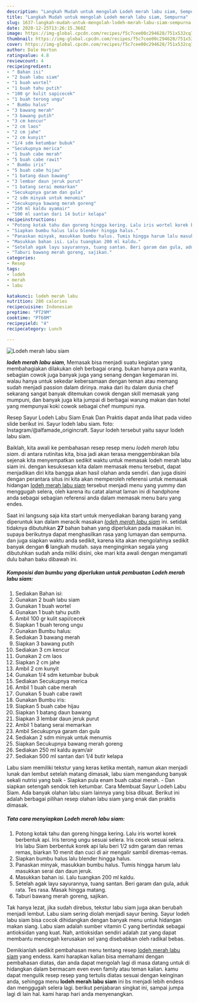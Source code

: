 ```yaml
---
description: "Langkah Mudah untuk mengolah Lodeh merah labu siam, Sempurna"
title: "Langkah Mudah untuk mengolah Lodeh merah labu siam, Sempurna"
slug: 1637-langkah-mudah-untuk-mengolah-lodeh-merah-labu-siam-sempurna
date: 2020-12-25T13:26:15.368Z
image: https://img-global.cpcdn.com/recipes/f5c7cee00c294628/751x532cq70/lodeh-merah-labu-siam-foto-resep-utama.jpg
thumbnail: https://img-global.cpcdn.com/recipes/f5c7cee00c294628/751x532cq70/lodeh-merah-labu-siam-foto-resep-utama.jpg
cover: https://img-global.cpcdn.com/recipes/f5c7cee00c294628/751x532cq70/lodeh-merah-labu-siam-foto-resep-utama.jpg
author: Dale Horton
ratingvalue: 4.8
reviewcount: 4
recipeingredient:
- " Bahan isi"
- "2 buah labu siam"
- "1 buah wortel"
- "1 buah tahu putih"
- "100 gr kulit sapicecek"
- "1 buah terong ungu"
- " Bumbu halus"
- "3 bawang merah"
- "3 bawang putih"
- "3 cm kencur"
- "2 cm laos"
- "2 cm jahe"
- "2 cm kunyit"
- "1/4 sdm ketumbar bubuk"
- "Secukupnya merica"
- "1 buah cabe merah"
- "5 buah cabe rawit"
- " Bumbu iris"
- "5 buah cabe hijau"
- "1 batang daun bawang"
- "3 lembar daun jeruk purut"
- "1 batang serai memarkan"
- "Secukupnya garam dan gula"
- "2 sdm minyak untuk menumis"
- "Secukupnya bawang merah goreng"
- "250 ml kaldu ayamair"
- "500 ml santan dari 14 butir kelapa"
recipeinstructions:
- "Potong kotak tahu dan goreng hingga kering. Lalu iris wortel korek berbentuk api. Iris terong ungu sesuai selera. Iris cecek sesuai selera. Iris labu Siam berbentuk korek api lalu beri 1/2 sdm garam dan remas remas, biarkan 10 menit dan cuci di air mengalir sambil diremas-remas."
- "Siapkan bumbu halus lalu blender hingga halus."
- "Panaskan minyak, masukkan bumbu halus. Tumis hingga harum lalu masukkan serai dan daun jeruk."
- "Masukkan bahan isi. Lalu tuangkan 200 ml kaldu."
- "Setelah agak layu sayurannya, tuang santan. Beri garam dan gula, aduk rata. Tes rasa. Masak hingga matang."
- "Taburi bawang merah goreng, sajikan."
categories:
- Resep
tags:
- lodeh
- merah
- labu

katakunci: lodeh merah labu 
nutrition: 280 calories
recipecuisine: Indonesian
preptime: "PT29M"
cooktime: "PT60M"
recipeyield: "4"
recipecategory: Lunch

---
```



![Lodeh merah labu siam](https://img-global.cpcdn.com/recipes/f5c7cee00c294628/751x532cq70/lodeh-merah-labu-siam-foto-resep-utama.jpg)

<b><i>lodeh merah labu siam</i></b>, Memasak bisa menjadi suatu kegiatan yang membahagiakan dilakukan oleh berbagai orang. bukan hanya para wanita, sebagian cowok juga banyak juga yang senang dengan kegemaran ini. walau hanya untuk sekedar kebersamaan dengan teman atau memang sudah menjadi passion dalam dirinya. maka dari itu dalam dunia chef sekarang sangat banyak ditemukan cowok dengan skill memasak yang mumpuni, dan banyak juga kita jumpai di berbagai warung makan dan hotel yang mempunyai koki cowok sebagai chef mumpuni nya.

Resep Sayur Lodeh Labu Siam Enak Dan Praktis dapat anda lihat pada video slide berikut ini. Sayur lodeh labu siam. foto: Instagram/@alfamade_origincraft. Sayur lodeh tersebut yaitu sayur lodeh labu siam.

Baiklah, kita awali ke pembahasan resep resep menu <i>lodeh merah labu siam</i>. di antara rutinitas kita, bisa jadi akan terasa menggembirakan bila sejenak kita menyempatkan sedikit waktu untuk memasak lodeh merah labu siam ini. dengan kesuksesan kita dalam memasak menu tersebut, dapat menjadikan diri kita bangga akan hasil olahan anda sendiri. dan juga disini dengan perantara situs ini kita akan memperoleh referensi untuk memasak hidangan <u>lodeh merah labu siam</u> tersebut menjadi menu yang yummy dan menggugah selera, oleh karena itu catat alamat laman ini di handphone anda sebagai sebagian referensi anda dalam memasak menu baru yang endes.


Saat ini langsung saja kita start untuk menyediakan barang barang yang diperuntuk kan dalam meracik masakan <u><i>lodeh merah labu siam</i></u> ini. setidak tidaknya dibutuhkan <b>27</b> bahan bahan yang diperlukan pada masakan ini. supaya berikutnya dapat menghasilkan rasa yang lumayan dan sempurna. dan juga siapkan waktu anda sedikit, karena kita akan mengolahnya sedikit banyak dengan <b>6</b> langkah mudah. saya menginginkan segala yang dibutuhkan sudah anda miliki disini, oke mari kita awali dengan mengamati dulu bahan baku dibawah ini.

<!--inarticleads1-->

##### Komposisi dan bumbu yang diperlukan untuk pembuatan Lodeh merah labu siam:

1. Sediakan  Bahan isi:
1. Gunakan 2 buah labu siam
1. Gunakan 1 buah wortel
1. Gunakan 1 buah tahu putih
1. Ambil 100 gr kulit sapi/cecek
1. Siapkan 1 buah terong ungu
1. Gunakan  Bumbu halus:
1. Sediakan 3 bawang merah
1. Siapkan 3 bawang putih
1. Sediakan 3 cm kencur
1. Gunakan 2 cm laos
1. Siapkan 2 cm jahe
1. Ambil 2 cm kunyit
1. Gunakan 1/4 sdm ketumbar bubuk
1. Sediakan Secukupnya merica
1. Ambil 1 buah cabe merah
1. Gunakan 5 buah cabe rawit
1. Gunakan  Bumbu iris:
1. Siapkan 5 buah cabe hijau
1. Siapkan 1 batang daun bawang
1. Siapkan 3 lembar daun jeruk purut
1. Ambil 1 batang serai memarkan
1. Ambil Secukupnya garam dan gula
1. Sediakan 2 sdm minyak untuk menumis
1. Siapkan Secukupnya bawang merah goreng
1. Sediakan 250 ml kaldu ayam/air
1. Sediakan 500 ml santan dari 1/4 butir kelapa


Labu siam memiliki tekstur yang keras ketika mentah, namun akan menjadi lunak dan lembut setelah matang dimasak, labu siam mengandung banyak sekali nutrisi yang baik - Siapkan pula enam buah cabai merah. - Dan siapkan setengah sendok teh ketumbar. Cara Membuat Sayur Lodeh Labu Siam. Ada banyak olahan labu siam lainnya yang bisa dibuat. Berikut ini adalah berbagai pilihan resep olahan labu siam yang enak dan praktis dimasak. 

<!--inarticleads2-->

##### Tata cara menyiapkan Lodeh merah labu siam:

1. Potong kotak tahu dan goreng hingga kering. Lalu iris wortel korek berbentuk api. Iris terong ungu sesuai selera. Iris cecek sesuai selera. Iris labu Siam berbentuk korek api lalu beri 1/2 sdm garam dan remas remas, biarkan 10 menit dan cuci di air mengalir sambil diremas-remas.
1. Siapkan bumbu halus lalu blender hingga halus.
1. Panaskan minyak, masukkan bumbu halus. Tumis hingga harum lalu masukkan serai dan daun jeruk.
1. Masukkan bahan isi. Lalu tuangkan 200 ml kaldu.
1. Setelah agak layu sayurannya, tuang santan. Beri garam dan gula, aduk rata. Tes rasa. Masak hingga matang.
1. Taburi bawang merah goreng, sajikan.


Tak hanya lezat, jika sudah direbus, tekstur labu siam juga akan berubah menjadi lembut. Labu siam sering diolah menjadi sayur bening. Sayur lodeh labu siam bisa cocok dihidangkan dengan banyak menu untuk hidangan makan siang. Labu siam adalah sumber vitamin C yang bertindak sebagai antioksidan yang kuat. Nah, antioksidan sendiri adalah zat yang dapat membantu mencegah kerusakan sel yang disebabkan oleh radikal bebas. 

Demikianlah sedikit pembahasan menu tentang resep <u>lodeh merah labu siam</u> yang endess. kami harapkan kalian bisa memahami dengan pembahasan diatas, dan anda dapat mengolah lagi di masa datang untuk di hidangkan dalam bermacam even even family atau teman kalian. kamu dapat mengulik resep resep yang tertulis diatas sesuai dengan keinginan anda, sehingga menu <b>lodeh merah labu siam</b> ini bs menjadi lebih endess dan menggugah selera lagi. berikut penjabaran singkat ini, sampai jumpa lagi di lain hal. kami harap hari anda menyenangkan.
